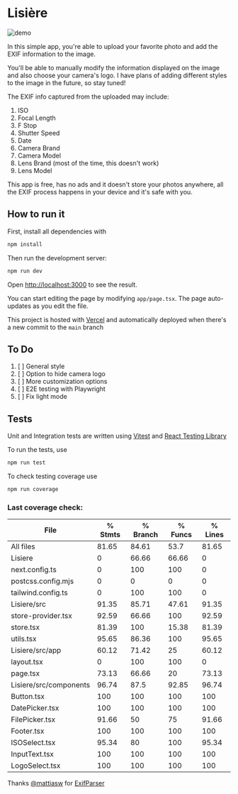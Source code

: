 # Lisière

![demo](https://github.com/user-attachments/assets/b32dbb2e-4ea0-4d2a-9a4d-115ecadcf8e8)

In this simple app, you're able to upload your favorite photo and add the EXIF information to the image.

You'll be able to manually modify the information displayed on the image and also choose your camera's logo. I have plans of adding different styles to the image in the future, so stay tuned!

The EXIF info captured from the uploaded may include:

1. ISO
2. Focal Length
3. F Stop
4. Shutter Speed
5. Date
6. Camera Brand
7. Camera Model
8. Lens Brand (most of the time, this doesn't work)
9. Lens Model

This app is free, has no ads and it doesn't store your photos anywhere, all the EXIF process happens in your device and it's safe with you.

## How to run it

First, install all dependencies with

```bash
npm install
```

Then run the development server:

```bash
npm run dev
```

Open [http://localhost:3000](http://localhost:3000) to see the result.

You can start editing the page by modifying `app/page.tsx`. The page auto-updates as you edit the file.

This project is hosted with [Vercel](https://vercel.com) and automatically deployed when there's a new commit to the `main` branch

## To Do

1. [ ] General style
2. [ ] Option to hide camera logo
3. [ ] More customization options
4. [ ] E2E testing with Playwright
5. [ ] Fix light mode

## Tests

Unit and Integration tests are written using [Vitest](https://vitest.dev/) and [React Testing Library](https://testing-library.com/docs/react-testing-library/intro)

To run the tests, use

```bash
npm run test
```

To check testing coverage use

```bash
npm run coverage
```

### Last coverage check:

| File                   | % Stmts | % Branch | % Funcs | % Lines |
| ---------------------- | ------- | -------- | ------- | ------- |
| All files              | 81.65   | 84.61    | 53.7    | 81.65   |
| Lisiere                | 0       | 66.66    | 66.66   | 0       |
| next.config.ts         | 0       | 100      | 100     | 0       |
| postcss.config.mjs     | 0       | 0        | 0       | 0       |
| tailwind.config.ts     | 0       | 100      | 100     | 0       |
| Lisiere/src            | 91.35   | 85.71    | 47.61   | 91.35   |
| store-provider.tsx     | 92.59   | 66.66    | 100     | 92.59   |
| store.tsx              | 81.39   | 100      | 15.38   | 81.39   |
| utils.tsx              | 95.65   | 86.36    | 100     | 95.65   |
| Lisiere/src/app        | 60.12   | 71.42    | 25      | 60.12   |
| layout.tsx             | 0       | 100      | 100     | 0       |
| page.tsx               | 73.13   | 66.66    | 20      | 73.13   |
| Lisiere/src/components | 96.74   | 87.5     | 92.85   | 96.74   |
| Button.tsx             | 100     | 100      | 100     | 100     |
| DatePicker.tsx         | 100     | 100      | 100     | 100     |
| FilePicker.tsx         | 91.66   | 50       | 75      | 91.66   |
| Footer.tsx             | 100     | 100      | 100     | 100     |
| ISOSelect.tsx          | 95.34   | 80       | 100     | 95.34   |
| InputText.tsx          | 100     | 100      | 100     | 100     |
| LogoSelect.tsx         | 100     | 100      | 100     | 100     |

Thanks [@mattiasw](https://github.com/mattiasw) for [ExifParser](https://github.com/mattiasw/ExifReader)

